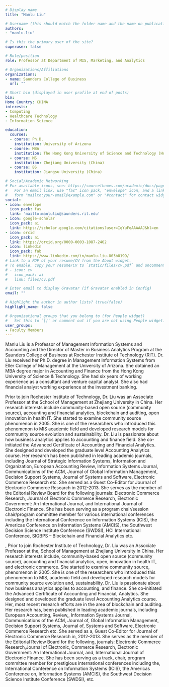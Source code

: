 ```yaml
---
# Display name
title: "Manlu Liu"

# Username (this should match the folder name and the name on publications)
authors:
- "manlu-liu"

# Is this the primary user of the site?
superuser: false

# Role/position
role: Professor at Department of MIS, Marketing, and Analytics

# Organizations/Affiliations
organizations:
- name: Saunders College of Business
  url: ""

# Short bio (displayed in user profile at end of posts)
bio: 
Home Country: CHINA
interests:
- Computing
- Healthcare Technology
- Information Science

education:
  courses:
  - course: Ph.D.
    institution: University of Arizona
  - course: MBA
    institution: The Hong Kong University of Science and Technology (Hong Kong)
  - course: MS
    institution: Zhejiang University (China)
  - course: BS
    institution: Jiangsu University (China)

# Social/Academic Networking
# For available icons, see: https://sourcethemes.com/academic/docs/page-builder/#icons
#   For an email link, use "fas" icon pack, "envelope" icon, and a link in the
#   form "mailto:your-email@example.com" or "#contact" for contact widget.
social:
- icon: envelope
  icon_pack: fas
  link: 'mailto:manluliu@saunders.rit.edu'
- icon: google-scholar
  icon_pack: ai
  link: https://scholar.google.com/citations?user=IqYuFeAAAAAJ&hl=en
- icon: orcid
  icon_pack: ai
  link: https://orcid.org/0000-0003-1087-2462
- icon: linkedin
  icon_pack: fab
  link: https://www.linkedin.com/in/manlu-liu-803b8199/
# Link to a PDF of your resume/CV from the About widget.
# To enable, copy your resume/CV to `static/files/cv.pdf` and uncomment the lines below.
# - icon: cv
#   icon_pack: ai
#   link: files/cv.pdf

# Enter email to display Gravatar (if Gravatar enabled in Config)
email: ""

# Highlight the author in author lists? (true/false)
highlight_name: false

# Organizational groups that you belong to (for People widget)
#   Set this to `[]` or comment out if you are not using People widget.
user_groups:
- Faculty Members
---
```


Manlu Liu is a Professor of Management Information Systems and Accounting and the Director of Master in Business Analytics Program at the Saunders College of Business at Rochester Institute of Technology (RIT). Dr. Liu received her Ph.D. degree in Management Information Systems from Eller College of Management at the University of Arizona. She obtained an MBA degree major in Accounting and Finance from the Hong Kong University of Science & Technology. She had six years of working experience as a consultant and venture capital analyst. She also had financial analyst working experience at the investment banking.



Prior to join Rochester Institute of Technology, Dr. Liu was an Associate Professor at the School of Management at Zhejiang University in China. Her research interests include community-based open source (community source), accounting and financial analytics, blockchain and auditing,  open innovation in health IT. She started to examine community source phenomenon in 2005. She is one of the researchers who introduced this phenomenon to MIS academic field and developed research models for community source evolution and sustainability. Dr. Liu is passionate about how business analytics applies to accounting and finance field. She co-initiated the Advanced Certificate of Accounting and Financial Analytics. She designed and developed the graduate level Accounting Analytics course. Her research has been published in leading academic journals, including Journal of Strategic Information Systems, Information and Organization, European Accounting Review, Information Systems Journal, Communications of the ACM, Journal of Global Information Management, Decision Support Systems, Journal of Systems and Software, Electronic Commerce Research etc. She served as a Guest Co-Editor for Journal of Electronic Commerce Research in 2012-2013. She serves as the member of the Editorial Review Board for the following journals: Electronic Commerce Research, Journal of Electronic Commerce Research, Electronic Government: An International Journal, and International Journal of Electronic Finance. She has been serving as a program chair/session chair/program committee member for various international conferences including the International Conference on Information Systems (ICIS), the Americas Conference on Information Systems (AMCIS), the Southwest Decision Science Institute Conference (SWDSI), HCI International Conference, SIGBPS – Blockchain and Financial Analytics etc.

, Prior to join Rochester Institute of Technology, Dr. Liu was an Associate Professor at the, School of Management at Zhejiang University in China. Her research interests include, community-based open source (community source), accounting and financial analytics, open, innovation in health IT, and electronic commerce. She started to examine community source, phenomenon in 2005. She is one of the researchers who introduced this phenomenon to MIS, academic field and developed research models for community source evolution and, sustainability. Dr. Liu is passionate about how business analytics applies to accounting, and finance. She co-initiated the Advanced Certificate of Accounting and Financial, Analytics. She designed and developed the graduate level Accounting Analytics course. Her, most recent research efforts are in the area of blockchain and auditing. Her research has, been published in leading academic journals, including European Accounting, Review,, Information Systems Journal, Communications of the ACM, Journal of, Global Information Management, Decision Support Systems, Journal of, Systems and Software, Electronic Commerce Research etc. She served as a, Guest Co-Editor for Journal of Electronic Commerce Research in, 2012-2013. She serves as the member of the Editorial Review Board for the following, journals: Electronic Commerce Research,Journal of Electronic, Commerce Research, Electronic Government: An International Journal, and, International Journal of Electronic Finance. She has been serving as a track, chair, program committee member for prestigious international conferences including the, International Conference on Information Systems (ICIS), the Americas Conference on, Information Systems (AMCIS), the Southwest Decision Science Institute Conference (SWDSI), etc. 
